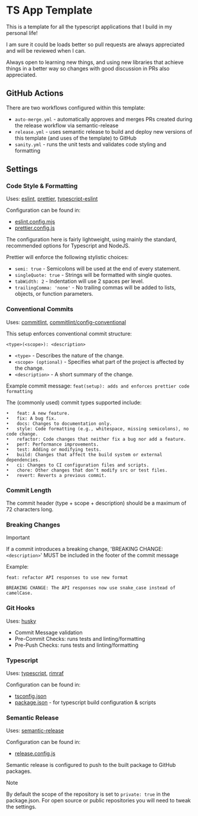# TS App Template

This is a template for all the typescript applications that I build in my personal life!

I am sure it could be loads better so pull requests are always appreciated and will be reviewed when I can.

Always open to learning new things, and using new libraries that achieve things in a better way so changes with good discussion in PRs also appreciated.

## GitHub Actions

There are two workflows configured within this template:

* `auto-merge.yml` - automatically approves and merges PRs created during the release workflow via semantic-release
* `release.yml` - uses semantic release to build and deploy new versions of this template (and uses of the template) to GitHub
* `sanity.yml` - runs the unit tests and validates code styling and formatting

## Settings

### Code Style & Formatting

Uses: [eslint](https://eslint.org/), [prettier](https://prettier.io/), [typescript-eslint](https://typescript-eslint.io/packages/typescript-eslint)

Configuration can be found in:

* [eslint.config.mjs](./eslint.config.mjs)
* [prettier.config.js](./prettier.config.js)

The configuration here is fairly lightweight, using mainly the standard, recommended options for Typescript and NodeJS.

Prettier will enforce the following stylistic choices:

* `semi: true` - Semicolons will be used at the end of every statement.
* `singleQuote: true` - Strings will be formatted with single quotes.
* `tabWidth: 2` - Indentation will use 2 spaces per level.
* `trailingComma: 'none'` - No trailing commas will be added to lists, objects, or function parameters.

### Conventional Commits

Uses: [commitlint](https://commitlint.js.org/), [commitlint/config-conventional](https://github.com/conventional-changelog/commitlint)

This setup enforces conventional commit structure:

`<type>(<scope>): <description>`

* `<type>` - Describes the nature of the change.
* `<scope> (optional)` - Specifies what part of the project is affected by the change.
* `<description>` - A short summary of the change.

Example commit message: `feat(setup): adds and enforces prettier code formatting`

The (commonly used) commit types supported include:

	•	feat: A new feature.
	•	fix: A bug fix.
	•	docs: Changes to documentation only.
	•	style: Code formatting (e.g., whitespace, missing semicolons), no code change.
	•	refactor: Code changes that neither fix a bug nor add a feature.
	•	perf: Performance improvements.
	•	test: Adding or modifying tests.
	•	build: Changes that affect the build system or external dependencies.
	•	ci: Changes to CI configuration files and scripts.
	•	chore: Other changes that don’t modify src or test files.
	•	revert: Reverts a previous commit.

### Commit Length

The commit header (type + scope + description) should be a maximum of 72 characters long.

### Breaking Changes

> [!IMPORTANT]  
> If a commit introduces a breaking change, 'BREAKING CHANGE: `<description>`' MUST be included in the footer of the commit message

Example:

```
feat: refactor API responses to use new format

BREAKING CHANGE: The API responses now use snake_case instead of camelCase.
```

### Git Hooks

Uses: [husky](https://github.com/typicode/husky#readme)

* Commit Message validation
* Pre-Commit Checks: runs tests and linting/formatting
* Pre-Push Checks: runs tests and linting/formatting

### Typescript

Uses: [typescript](https://www.typescriptlang.org/), [rimraf](https://github.com/isaacs/rimraf#readme)

Configuration can be found in:

* [tsconfig.json](./tsconfig.json)
* [package.json](./package.json) - for typescript build configuration & scripts

### Semantic Release

Uses: [semantic-release](https://github.com/semantic-release/semantic-release#readme)

Configuration can be found in:

* [release.config.js](./release.config.js)

Semantic release is configured to push to the built package to GitHub packages.

> [!NOTE]
> By default the scope of the repository is set to `private: true` in the package.json.  For open source or public repositories you will need to tweak the settings.
